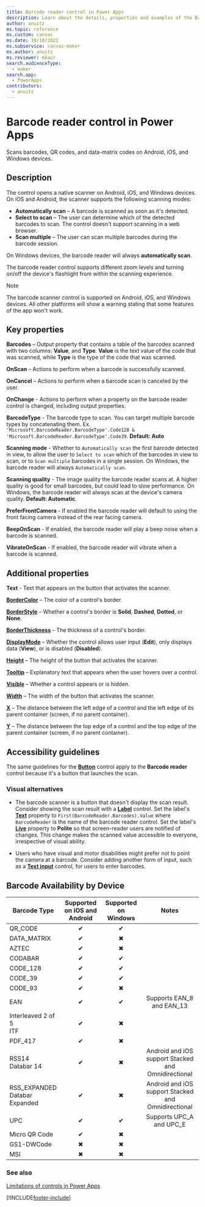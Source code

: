 ```yaml
---
title: Barcode reader control in Power Apps
description: Learn about the details, properties and examples of the Barcode reader control in Power Apps.
author: anuitz
ms.topic: reference
ms.custom: canvas
ms.date: 10/18/2022
ms.subservice: canvas-maker
ms.author: anuitz
ms.reviewer: mkaur
search.audienceType:
  - maker
search.app:
  - PowerApps
contributors:
  - anuitz
---
```

# Barcode reader control in Power Apps

Scans barcodes, QR codes, and data-matrix codes on Android, iOS, and Windows devices.

## Description

The control opens a native scanner on Android, iOS, and Windows devices. On iOS and Android, the scanner supports the following scanning modes:

- **Automatically scan** – A barcode is scanned as soon as it's detected.
- **Select to scan** – The user can determine which of the detected barcodes to scan. The control doesn't support scanning in a web browser.
- **Scan multiple** – The user can scan multiple barcodes during the barcode session.

On Windows devices, the barcode reader will always **automatically scan**.

The barcode reader control supports different zoom levels and turning on/off the device's flashlight from within the scanning experience.

> [!NOTE]
> The barcode scanner control is supported on Android, iOS, and Windows devices. All other platforms will show a warning stating that some features of the app won't work.

## Key properties

**Barcodes** – Output property that contains a table of the barcodes scanned with two columns: **Value**, and **Type**. **Value** is the text value of the code that was scanned, while **Type** is the type of the code that was scanned.

**OnScan** – Actions to perform when a barcode is successfully scanned.

**OnCancel** – Actions to perform when a barcode scan is canceled by the user.

**OnChange** - Actions to perform when a property on the barcode reader control is changed, including output properties.

**BarcodeType** - The barcode type to scan. You can target multiple barcode types by concatenating them. Ex. `'Microsoft.BarcodeReader.BarcodeType'.Code128 & 'Microsoft.BarcodeReader.BarcodeType'.Code39`.  **Default: Auto**

**Scanning mode** - Whether to `Automatically scan` the first barcode detected in view, to allow the user to `Select to scan` which of the barcodes in view to scan, or to `Scan multiple` barcodes in a single session. On Windows, the barcode reader will always `Automatically scan`.

**Scanning quality** - The image quality the barcode reader scans at. A higher quality is good for small barcodes, but could lead to slow performance. On Windows, the barcode reader will always scan at the device's camera quality. **Default: Automatic**.

**PreferFrontCamera** - If enabled the barcode reader will default to using the front facing camera instead of the rear facing camera.

**BeepOnScan** - If enabled, the barcode reader will play a beep noise when a barcode is scanned.

**VibrateOnScan** - If enabled, the barcode reader will vibrate when a barcode is scanned.

## Additional properties

**Text** - Text that appears on the button that activates the scanner.

**[BorderColor](properties-color-border.md)** – The color of a control's border.

**[BorderStyle](properties-color-border.md)** – Whether a control's border is **Solid**, **Dashed**, **Dotted**, or **None**.

**[BorderThickness](properties-color-border.md)** – The thickness of a control's border.

**[DisplayMode](properties-core.md)** – Whether the control allows user input (**Edit**), only displays data (**View**), or is disabled (**Disabled**).

**[Height](properties-size-location.md)** – The height of the button that activates the scanner.

**[Tooltip](properties-core.md)** – Explanatory text that appears when the user hovers over a control.

**[Visible](properties-core.md)** – Whether a control appears or is hidden.

**[Width](properties-size-location.md)** – The width of the button that activates the scanner.

**[X](properties-size-location.md)** – The distance between the left edge of a control and the left edge of its parent container (screen, if no parent container).

**[Y](properties-size-location.md)** – The distance between the top edge of a control and the top edge of the parent container (screen, if no parent container).

## Accessibility guidelines

The same guidelines for the **[Button](control-button.md)** control apply to the **Barcode reader** control because it's a button that launches the scan.

### Visual alternatives

* The barcode scanner is a button that doesn't display the scan result. Consider showing the scan result with a **[Label](control-text-box.md)** control. Set the label's **[Text](properties-core.md)** property to `First(BarcodeReader.Barcodes).Value` where `BarcodeReader` is the name of the barcode reader control. Set the label's **[Live](properties-accessibility.md)** property to **Polite** so that screen-reader users are notified of changes. This change makes the scanned value accessible to everyone, irrespective of visual ability.

* Users who have visual and motor disabilities might prefer not to point the camera at a barcode. Consider adding another form of input, such as a **[Text input](control-text-input.md)** control, for users to enter barcodes.

## Barcode Availability by Device

| Barcode Type | Supported on iOS and Android | Supported on Windows | Notes |
|--------------|:---:|:---:|:--------:|
| QR_CODE | ✔ | ✔ | |
| DATA_MATRIX | ✔ | ✖ | |
| AZTEC | ✔ | ✖ | |
| CODABAR | ✔ | ✔ | |
| CODE_128 | ✔ | ✔ | |
| CODE_39 | ✔ | ✔ | |
| CODE_93 | ✔ | ✖ | |
| EAN | ✔ | ✔ | Supports EAN_8 and EAN_13 |
| Interleaved 2 of 5 <br> ITF | ✔ | ✖ | |
| PDF_417 | ✔ | ✖ | |
| RSS14 <br> Databar 14 | ✔ | ✖ | Android and iOS support Stacked and Omnidirectional |
| RSS_EXPANDED <br> Databar Expanded | ✔ | ✖ | Android and iOS support Stacked and Omnidirectional |
| UPC | ✔ | ✔ | Supports UPC_A and UPC_E |
| Micro QR Code | ✔ | ✖ | |
| GS1-DWCode | ✖ | ✖ | |
| MSI | ✖ | ✖ | |

### See also

[Limitations of controls in Power Apps](../control-limitations.md)

[!INCLUDE[footer-include](../../../includes/footer-banner.md)]
